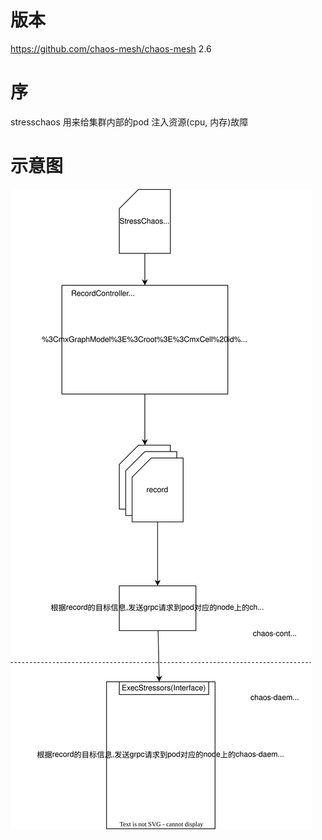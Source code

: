 # 版本
https://github.com/chaos-mesh/chaos-mesh
2.6

# 序
stresschaos 用来给集群内部的pod 注入资源(cpu, 内存)故障

# 示意图
![stresschaos](stresschaos.drawio.svg)

